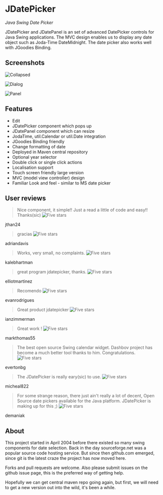 JDatePicker
===========

*Java Swing Date Picker*

JDatePicker and JDatePanel is an set of advanced DatePicker controls for Java Swing applications. The MVC design enables us to display any date object such as Joda-Time DateMidnight. The date picker also works well with JGoodies Binding.

Screenshots
-----------

![Collapsed](https://raw.githubusercontent.com/JDatePicker/JDatePicker/master/site/jdatepicker3.jpg)

![Dialog](https://raw.githubusercontent.com/JDatePicker/JDatePicker/master/site/jdatepicker1.jpg)

![Panel](https://raw.githubusercontent.com/JDatePicker/JDatePicker/master/site/jdatepicker2.jpg)

Features
--------

* Edit
* JDatePicker component which pops up
* JDatePanel component which can resize
* JodaTime, util.Calendar or util.Date integration
* JGoodies Binding friendly
* Change formatting of date
* Deployed in Maven central repository
* Optional year selector
* Double click or single click actions
* Localisation support
* Touch screen friendly large version
* MVC (model view controller) design
* Familiar Look and feel - similar to MS date picker

User reviews
------------

> Nice component, it simple!! Just a read a little of code and easy!! Thanks(sic) ![Five stars](https://raw.githubusercontent.com/JDatePicker/JDatePicker/master/site/stars.png)

jthan24


> gracias ![Five stars](https://raw.githubusercontent.com/JDatePicker/JDatePicker/master/site/stars.png)

adriandavis


> Works, very small, no complaints. ![Five stars](https://raw.githubusercontent.com/JDatePicker/JDatePicker/master/site/stars.png)

kalebhartman


> great program jdatepicker, thanks. ![Five stars](https://raw.githubusercontent.com/JDatePicker/JDatePicker/master/site/stars.png)

elliotmartinez


> Recomendo ![Five stars](https://raw.githubusercontent.com/JDatePicker/JDatePicker/master/site/stars.png)

evanrodrigues


> Great product jdatepicker ![Five stars](https://raw.githubusercontent.com/JDatePicker/JDatePicker/master/site/stars.png)

ianzimmerman


> Great work ! ![Five stars](https://raw.githubusercontent.com/JDatePicker/JDatePicker/master/site/stars.png)

markthomas55


> The best open source Swing calendar widget. Dashbov project has become a much better tool thanks to him. Congratulations. ![Five stars](https://raw.githubusercontent.com/JDatePicker/JDatePicker/master/site/stars.png)

evertonbg


> The JDatePicker is really eary(sic) to use. ![Five stars](https://raw.githubusercontent.com/JDatePicker/JDatePicker/master/site/stars.png)

micheal822


> For some strange reason, there just ain't really a lot of decent, Open Source date pickers available for the Java platform. JDatePicker is making up for this ;) ![Five stars](https://raw.githubusercontent.com/JDatePicker/JDatePicker/master/site/stars.png)

demaniak

About
-----
This project started in April 2004 before there existed so many swing components for date selection. Back in the day sourceforge.net was a popular source code hosting service. But since then github.com emerged, since git is the latest craze the project has now moved here.

Forks and pull requests are welcome. Also please submit issues on the github issue page, this is the preferred way of getting help.

Hopefully we can get central maven repo going again, but first, we will need to get a new version out into the wild, it's been a while.
